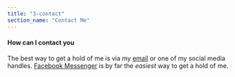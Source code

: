 ```yaml
---
title: "3-contact"
section_name: "Contact Me"
---
```


#### How can I contact you

The best way to get a hold of me is via my [email](mailto:me@jonathanschmold.ca) or one of my social media handles. [Facebook Messenger](https://www.facebook.com/jonathanschmold) is by far the _easiest_ way to get a hold of me.
